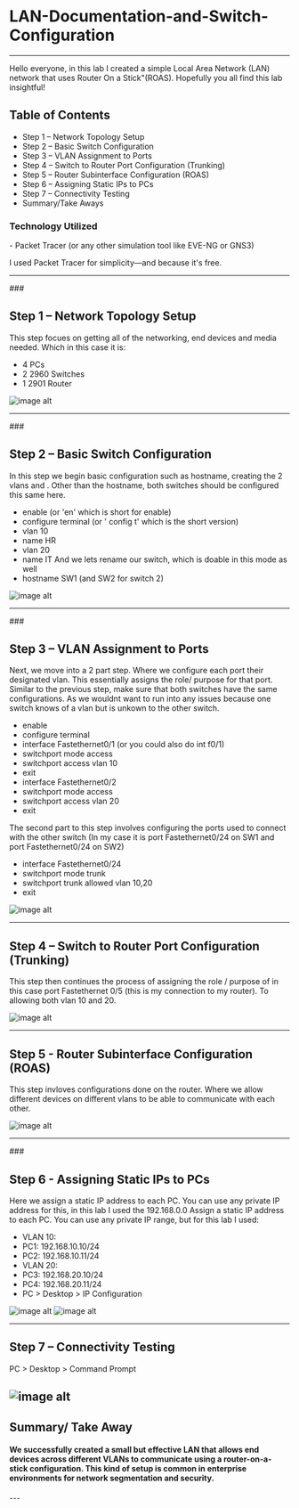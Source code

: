 <h1> LAN-Documentation-and-Switch-Configuration </h1>


---
Hello everyone, in this lab I created a simple Local Area Network (LAN) network that uses Router On a Stick"(ROAS). Hopefully you all find this lab insightful!

<h2>Table of Contents</h2> 

- Step 1 – Network Topology Setup
- Step 2 – Basic Switch Configuration
- Step 3 – VLAN Assignment to Ports
- Step 4 – Switch to Router Port Configuration (Trunking)
- Step 5 – Router Subinterface Configuration (ROAS)
- Step 6 – Assigning Static IPs to PCs
- Step 7 – Connectivity Testing
- Summary/Take Aways


<h3>Technology Utilized</h3>
- Packet Tracer (or any other simulation tool like EVE-NG or GNS3)

I used Packet Tracer for simplicity—and because it's free.

---
###<h2>Step 1 – Network Topology Setup</h2>
This step focues on getting all of the networking, end devices and media needed.
Which in this case it is:
- 4 PCs
- 2 2960 Switches
- 1 2901 Router


![image alt](https://github.com/GerardoSierra-IT/LAN-Documentation-and-Switch-Configuration/blob/8570563d5ebda850c463f4b8ef4514a0a9276d47/LAN%20before%20it%20was%20all%20up.jpg)

---
###<h2>Step 2 – Basic Switch Configuration</h2>
In this step  we begin basic configuration such as hostname, creating the 2 vlans and . Other than the hostname, both switches should be configured this same here.
- enable (or 'en' which is short for enable) 
- configure terminal (or ' config t' which is the short version)
- vlan 10
- name HR
- vlan 20
- name IT
And we lets rename our switch, which is doable in this mode as well
- hostname SW1 (and SW2 for switch 2)


![image alt](https://github.com/GerardoSierra-IT/LAN-Documentation-and-Switch-Configuration/blob/501f17ffe725f18158f2ccfe4bbb135abcf0894b/Switch%20configurations.jpg)

---
###<h2>Step 3 – VLAN Assignment to Ports</h2>
Next, we move into a 2 part step. Where we configure each port their designated vlan. This essentially assigns the role/ purpose for that port. Similar to the previous step, make sure that both switches have the same configurations. As we wouldnt want to run into any issues because one switch knows of a vlan but is unkown to the other switch.
- enable
- configure terminal
- interface Fastethernet0/1 (or you could also do int f0/1)
- switchport mode access
- switchport access vlan 10
- exit
- interface Fastethernet0/2
- switchport mode access
- switchport access vlan 20
- exit

The second part to this step involves configuring the ports used to connect with the other switch (In my case it is port Fastethernet0/24 on SW1 and port Fastethernet0/24 on SW2)
- interface Fastethernet0/24
- switchport mode trunk
- switchport trunk allowed vlan 10,20
- exit



![image alt](https://github.com/GerardoSierra-IT/LAN-Documentation-and-Switch-Configuration/blob/b5685843d71be0b0bf13e8a3eae384267d1b9fac/trunk%20configurations.jpg)


---
<h2>Step 4 – Switch to Router Port Configuration (Trunking)</h2>
This step then continues the process of assigning the role / purpose of in this case port Fastethernet 0/5 (this is my connection to my router). To allowing both vlan 10 and 20.

![image alt](https://github.com/GerardoSierra-IT/LAN-Documentation-and-Switch-Configuration/blob/b5685843d71be0b0bf13e8a3eae384267d1b9fac/forgotten%20configurations%20for%20SW1.jpg)


---
<h2>Step 5 - Router Subinterface Configuration (ROAS)</h2>
This step invloves configurations done on the router. Where we allow different devices on different vlans to be able to communicate with each other.

![image alt](https://github.com/GerardoSierra-IT/LAN-Documentation-and-Switch-Configuration/blob/b5685843d71be0b0bf13e8a3eae384267d1b9fac/router%20configurations.jpg)

---
###<h2>Step 6 - Assigning Static IPs to PCs</h2>
Here we assign a static IP address to each PC. You can use any private IP address for this, in this lab I used the 192.168.0.0
Assign a static IP address to each PC. You can use any private IP range, but for this lab I used:

- VLAN 10:
- PC1: 192.168.10.10/24
- PC2: 192.168.10.11/24
- VLAN 20:
- PC3: 192.168.20.10/24
- PC4: 192.168.20.11/24
- PC > Desktop > IP Configuration


![image alt](https://github.com/GerardoSierra-IT/LAN-Documentation-and-Switch-Configuration/blob/fb53b3a2e7982a11b747ddfeb447bcd106765953/pc%20step1.jpg)
![image alt](https://github.com/GerardoSierra-IT/LAN-Documentation-and-Switch-Configuration/blob/fb53b3a2e7982a11b747ddfeb447bcd106765953/pc%20step%202.jpg)

---
<h2>Step 7 – Connectivity Testing</h2>

PC > Desktop > Command Prompt

![image alt](https://github.com/GerardoSierra-IT/LAN-Documentation-and-Switch-Configuration/blob/29fca487f205bdb180c38c64fc1acacf449fe23f/successful%20pings.jpg)
---

<h2> Summary/ Take Away </h2>

<h4>We successfully created a small but effective LAN that allows end devices across different VLANs to communicate using a router-on-a-stick configuration. This kind of setup is common in enterprise environments for network segmentation and security. </h4> 
---
